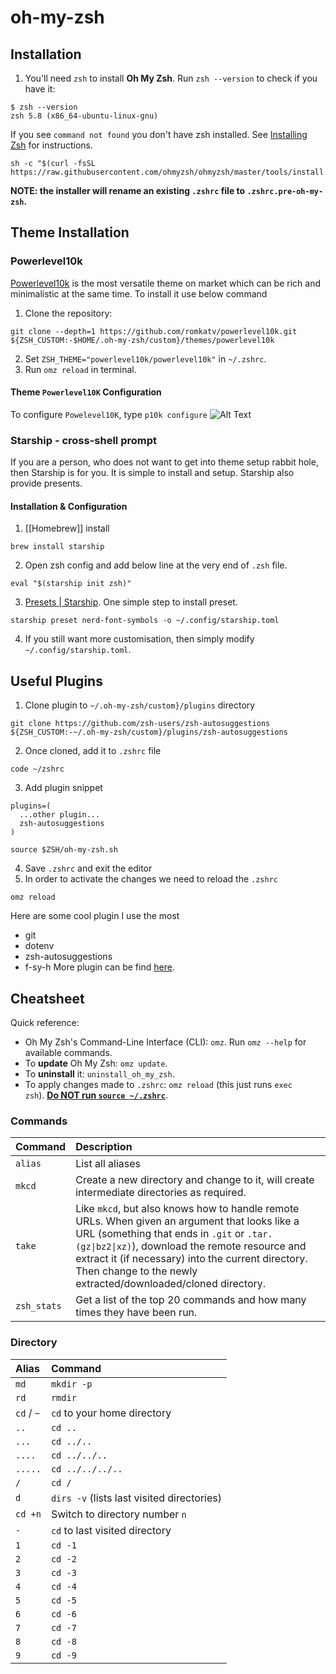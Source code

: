 # oh-my-zsh

## Installation

1. You'll need `zsh` to install **Oh My Zsh**. Run `zsh --version` to check if you have it:

```shell
$ zsh --version
zsh 5.8 (x86_64-ubuntu-linux-gnu)
```

If you see `command not found` you don't have zsh installed. See [Installing Zsh](https://github.com/ohmyzsh/ohmyzsh/wiki/Installing-ZSH) for instructions.

```shell
sh -c "$(curl -fsSL https://raw.githubusercontent.com/ohmyzsh/ohmyzsh/master/tools/install.sh)"
```

**NOTE: the installer will rename an existing `.zshrc` file to `.zshrc.pre-oh-my-zsh`.**

## Theme Installation
### Powerlevel10k
[Powerlevel10k](https://github.com/romkatv/powerlevel10k) is the most versatile theme on market which can be rich and minimalistic at the same time. To install it use below command

1. Clone the repository:

```shell
git clone --depth=1 https://github.com/romkatv/powerlevel10k.git ${ZSH_CUSTOM:-$HOME/.oh-my-zsh/custom}/themes/powerlevel10k
```

2. Set `ZSH_THEME="powerlevel10k/powerlevel10k"` in `~/.zshrc`.
3. Run `omz reload` in terminal.

#### Theme `Powerlevel10K` Configuration

To configure `Powelevel10K`, type `p10k configure`
![Alt Text](https://raw.githubusercontent.com/romkatv/powerlevel10k-media/master/configuration-wizard.gif)

### Starship - cross-shell prompt
If you are a person, who does not want to get into theme setup rabbit hole, then Starship is for you. It is simple to install and setup. Starship also provide presents.
#### Installation & Configuration
1. [[Homebrew]] install
```shell
brew install starship
```
2. Open zsh config and add below line at the very end of `.zsh` file.
```
eval "$(starship init zsh)"
```
3. [Presets | Starship](https://starship.rs/presets/). One simple step to install preset.
```shell
starship preset nerd-font-symbols -o ~/.config/starship.toml
```
 4. If you still want more customisation, then simply modify `~/.config/starship.toml`. 

## Useful Plugins

1. Clone plugin to `~/.oh-my-zsh/custom}/plugins` directory

```shell
git clone https://github.com/zsh-users/zsh-autosuggestions ${ZSH_CUSTOM:-~/.oh-my-zsh/custom}/plugins/zsh-autosuggestions
```

2. Once cloned, add it to `.zshrc` file

```shell
code ~/zshrc
```

3. Add plugin snippet

```zshrc
plugins=(
  ...other plugin...
  zsh-autosuggestions
)

source $ZSH/oh-my-zsh.sh
```

4. Save `.zshrc` and exit the editor
5. In order to activate the changes we need to reload the `.zshrc`

```shell
omz reload
```

Here are some cool plugin I use the most
- git
- dotenv
- zsh-autosuggestions
- f-sy-h
More plugin can be find [here](https://github.com/ohmyzsh/ohmyzsh/wiki/Plugins).
## Cheatsheet

Quick reference:

- Oh My Zsh's Command-Line Interface (CLI): `omz`. Run `omz --help` for available commands.
- To **update** Oh My Zsh: `omz update`.
- To **uninstall** it: `uninstall_oh_my_zsh`.
- To apply changes made to `.zshrc`: `omz reload` (this just runs `exec zsh`). [**Do NOT run `source ~/.zshrc`**](https://github.com/ohmyzsh/ohmyzsh/wiki/FAQ#how-do-i-reload-the-zshrc-file).

### Commands

| Command     | Description                                                                                                                                                                                                                                                                                                         |
| :---------- | :------------------------------------------------------------------------------------------------------------------------------------------------------------------------------------------------------------------------------------------------------------------------------------------------------------------ |
| `alias`     | List all aliases                                                                                                                                                                                                                                                                                                    |
| `mkcd`      | Create a new directory and change to it, will create intermediate directories as required.                                                                                                                                                                                                                          |
| `take`      | Like `mkcd`, but also knows how to handle remote URLs. When given an argument that looks like a URL (something that ends in `.git` or `.tar.(gz\|bz2\|xz)`), download the remote resource and extract it (if necessary) into the current directory. Then change to the newly extracted/downloaded/cloned directory. |
| `zsh_stats` | Get a list of the top 20 commands and how many times they have been run.                                                                                                                                                                                                                                            |

### Directory

| Alias      | Command                                    |
| :--------- | :----------------------------------------- |
| `md`       | `mkdir -p`                                 |
| `rd`       | `rmdir`                                    |
| `cd` / `~` | `cd` to your home directory                |
| `..`       | `cd ..`                                    |
| `...`      | `cd ../..`                                 |
| `....`     | `cd ../../..`                              |
| `.....`    | `cd ../../../..`                           |
| `/`        | `cd /`                                     |
| `d`        | `dirs -v` (lists last visited directories) |
| `cd +n`    | Switch to directory number `n`             |
| `-`        | `cd` to last visited directory             |
| `1`        | `cd -1`                                    |
| `2`        | `cd -2`                                    |
| `3`        | `cd -3`                                    |
| `4`        | `cd -4`                                    |
| `5`        | `cd -5`                                    |
| `6`        | `cd -6`                                    |
| `7`        | `cd -7`                                    |
| `8`        | `cd -8`                                    |
| `9`        | `cd -9`                                    |
